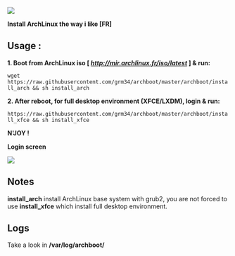 ![](http://i.imgur.com/z4nv4Kj.png)

**Install ArchLinux the way i like [FR]**

## Usage :

**1. Boot from ArchLinux iso [ *http://mir.archlinux.fr/iso/latest* ] & run:**

`wget https://raw.githubusercontent.com/grm34/archboot/master/archboot/install_arch && sh install_arch`

**2. After reboot, for full desktop environment (XFCE/LXDM), login & run:**

`https://raw.githubusercontent.com/grm34/archboot/master/archboot/install_xfce && sh install_xfce`

**N'JOY !**

**Login screen**

![](http://i.imgur.com/VocvAKK.png)

## Notes

**install_arch** install ArchLinux base system with grub2, you are not
forced to use **install_xfce** which install full desktop environment.

## Logs
Take a look in **/var/log/archboot/**
